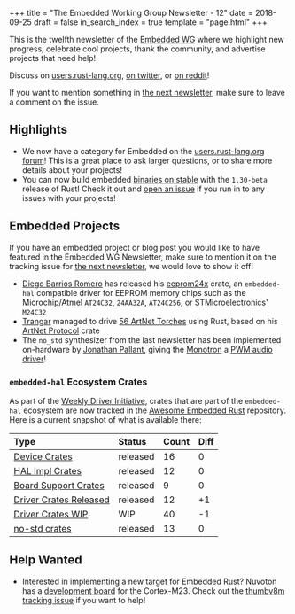 +++
title = "The Embedded Working Group Newsletter - 12"
date = 2018-09-25
draft = false
in_search_index = true
template = "page.html"
+++

This is the twelfth newsletter of the [Embedded WG] where we highlight new progress, celebrate cool projects, thank the community, and advertise projects that need help!

[Embedded WG]: https://github.com/rust-embedded/wg

Discuss on [users.rust-lang.org], [on twitter], or [on reddit]!

[users.rust-lang.org]: https://users.rust-lang.org/t/the-embedded-working-group-newsletter-12/20749
[on twitter]: https://twitter.com/rustembedded/status/1044930201925439490
[on reddit]: https://www.reddit.com/r/rust/comments/9j2620/the_embedded_working_group_newsletter_12/

<!-- more -->

If you want to mention something in [the next newsletter], make sure to leave a comment on the issue.

[the next newsletter]: https://github.com/rust-embedded/blog/issues/15

## Highlights

* We now have a category for Embedded on the [users.rust-lang.org forum]! This is a great place to ask larger questions, or to share more details about your projects!
* You can now build embedded [binaries on stable] with the `1.30-beta` release of Rust! Check it out and [open an issue] if you run in to any issues with your projects!

[users.rust-lang.org forum]: https://users.rust-lang.org/c/embedded

[binaries on stable]: https://twitter.com/japaricious/status/1042440110418153473
[open an issue]: https://github.com/rust-embedded/wg/issues

## Embedded Projects

If you have an embedded project or blog post you would like to have featured in the Embedded WG Newsletter, make sure to mention it on the tracking issue for [the next newsletter], we would love to show it off!

* [Diego Barrios Romero] has released his [eeprom24x] crate, an `embedded-hal` compatible driver for EEPROM memory chips such as the Microchip/Atmel `AT24C32`, `24AA32A`, `AT24C256`, or STMicroelectronics' `M24C32`
* [Trangar] managed to drive [56 ArtNet Torches] using Rust, based on his [ArtNet Protocol] crate
* The `no_std` synthesizer from the last newsletter has been implemented on-hardware by [Jonathan Pallant], giving the [Monotron] a [PWM audio driver]!

[Diego Barrios Romero]: https://github.com/eldruin
[eeprom24x]: https://blog.eldruin.com/24x-serial-eeprom-driver-in-rust/

[Trangar]: https://github.com/trangar/
[ArtNet Protocol]: https://github.com/Trangar/artnet_protocol
[56 ArtNet Torches]: https://twitter.com/victorkoenders/status/1042786930335903745

[Jonathan Pallant]: https://github.com/thejpster
[Monotron]: https://github.com/thejpster/monotron
[PWM audio driver]: https://twitter.com/therealjpster/status/1043942194015555584

### `embedded-hal` Ecosystem Crates

As part of the [Weekly Driver Initiative], crates that are part of the `embedded-hal` ecosystem are now tracked in the [Awesome Embedded Rust] repository. Here is a current snapshot of what is available there:

| Type                      | Status    | Count | Diff |
| :---                      | :-----    | :---- | :--- |
| [Device Crates]           | released  | 16    | 0    |
| [HAL Impl Crates]         | released  | 12    | 0    |
| [Board Support Crates]    | released  | 9     | 0    |
| [Driver Crates Released]  | released  | 12    | +1   |
| [Driver Crates WIP]       | WIP       | 40    | -1   |
| [no-std crates]           | released  | 13    | 0    |

[Awesome Embedded Rust]: https://github.com/rust-embedded/awesome-embedded-rust
[Weekly Driver Initiative]: https://github.com/rust-embedded/wg/issues/39
[Device Crates]: https://github.com/rust-embedded/awesome-embedded-rust#device-crates
[HAL Impl Crates]: https://github.com/rust-embedded/awesome-embedded-rust#hal-implementation-crates
[Board Support Crates]: https://github.com/rust-embedded/awesome-embedded-rust#board-support-crates
[Driver Crates Released]: https://github.com/rust-embedded/awesome-embedded-rust#driver-crates
[Driver Crates WIP]: https://github.com/rust-embedded/awesome-embedded-rust#wip
[no-std crates]: https://github.com/rust-embedded/awesome-embedded-rust#no-std-crates

## Help Wanted

* Interested in implementing a new target for Embedded Rust? Nuvoton has a [development board] for the Cortex-M23. Check out the [thumbv8m tracking issue] if you want to help!

[development board]: https://direct.nuvoton.com/de/numaker-pfm-m2351
[thumbv8m tracking issue]: https://github.com/rust-embedded/wg/issues/88